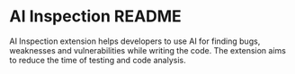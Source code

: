 # AI Inspection README

AI Inspection extension helps developers to use AI for finding bugs, weaknesses and vulnerabilities while writing the code. The extension aims to reduce the time of testing and code analysis.